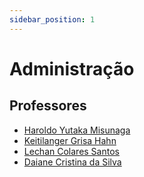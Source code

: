 ```yaml
---
sidebar_position: 1
---
```


# Administração


## Professores

- [Haroldo Yutaka Misunaga](haroldo_yutaka_misunaga)
- [Keitilanger Grisa Hahn](keitilanger_grisa_hahn)
- [Lechan Colares Santos](lechan_colares_santos)
- [Daiane Cristina da Silva](pss_gestao)